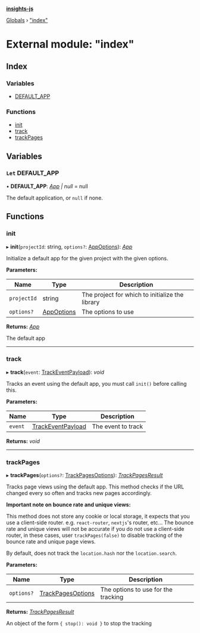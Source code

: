 **[insights-js](../README.md)**

[Globals](../globals.md) › [&quot;index&quot;](_index_.md)

# External module: "index"

## Index

### Variables

* [DEFAULT_APP](_index_.md#let-default_app)

### Functions

* [init](_index_.md#init)
* [track](_index_.md#track)
* [trackPages](_index_.md#trackpages)

## Variables

### `Let` DEFAULT_APP

• **DEFAULT_APP**: *[App](../classes/_app_.app.md) | null* =  null

The default application, or `null` if none.

## Functions

###  init

▸ **init**(`projectId`: string, `options?`: [AppOptions](../interfaces/_app_.appoptions.md)): *[App](../classes/_app_.app.md)*

Initialize a default app for the given project with the given options.

**Parameters:**

Name | Type | Description |
------ | ------ | ------ |
`projectId` | string | The project for which to initialize the library |
`options?` | [AppOptions](../interfaces/_app_.appoptions.md) | The options to use  |

**Returns:** *[App](../classes/_app_.app.md)*

The default app

___

###  track

▸ **track**(`event`: [TrackEventPayload](../interfaces/_app_.trackeventpayload.md)): *void*

Tracks an event using the default app, you must call `init()` before calling this.

**Parameters:**

Name | Type | Description |
------ | ------ | ------ |
`event` | [TrackEventPayload](../interfaces/_app_.trackeventpayload.md) | The event to track  |

**Returns:** *void*

___

###  trackPages

▸ **trackPages**(`options?`: [TrackPagesOptions](../interfaces/_app_.trackpagesoptions.md)): *[TrackPagesResult](../interfaces/_app_.trackpagesresult.md)*

Tracks page views using the default app.
This method checks if the URL changed every so often and tracks new pages accordingly.

**Important note on bounce rate and unique views:**

This method does not store any cookie or local storage, it expects that you use a client-side router.
e.g. `react-router`, `nextjs`'s router, etc...
The bounce rate and unique views will not be accurate if you do not use a client-side router,
in these cases, user `trackPages(false)` to disable tracking of the bounce rate and unique page views.

By default, does not track the `location.hash` nor the `location.search`.

**Parameters:**

Name | Type | Description |
------ | ------ | ------ |
`options?` | [TrackPagesOptions](../interfaces/_app_.trackpagesoptions.md) | The options to use for the tracking  |

**Returns:** *[TrackPagesResult](../interfaces/_app_.trackpagesresult.md)*

An object of the form `{ stop(): void }` to stop the tracking